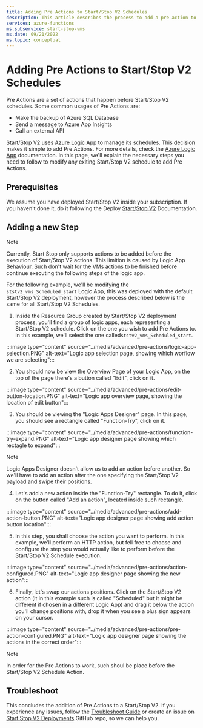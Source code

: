 ```yaml
---
title: Adding Pre Actions to Start/Stop V2 Schedules
description: This article describes the process to add a pre action to your Start/Stop V2 Schedules.
services: azure-functions
ms.subservice: start-stop-vms
ms.date: 09/21/2022
ms.topic: conceptual
---
```


# Adding Pre Actions to Start/Stop V2 Schedules

Pre Actions are a set of actions that happen before Start/Stop V2 schedules. Some common usages of Pre Actions are: 

 - Make the backup of Azure SQL Database
 - Send a message to Azure App Insights
 - Call an external API

Start/Stop V2 uses [Azure Logic App](../../../logic-apps/logic-apps-overview.md) to manage its schedules. This decision makes it simple to add Pre Actions. For more details, check the [Azure Logic App](../../../logic-apps/logic-apps-overview.md) documentation. In this page, we'll explain the necessary steps you need to follow to modify any exiting Start/Stop V2 schedule to add Pre Actions. 

## Prerequisites

We assume you have deployed Start/Stop V2 inside your subscription. If you haven't done it, do it following the Deploy [Start/Stop V2](../deploy.md) Documentation.

## Adding a new Step

> [!NOTE]
> Currently, Start Stop only supports actions to be added before the execution of Start/Stop V2 actions. This limition is caused by Logic App Behaviour. Such don't wait for the VMs actions to be finished before continue executing the following steps of the logic app.

For the following example, we'll be modifying the `ststv2_vms_Scheduled_start` Logic App, this was deployed with the default Start/Stop V2 deployment, however the process described below is the same for all Start/Stop V2 Schedules.

 1. Inside the Resource Group created by Start/Stop V2 deployment process, you'll find a group of logic apps, each representing a Start/Stop V2 schedule. Click on the one you wish to add Pre Actions to. In this example, we'll select the one called`ststv2_vms_Scheduled_start`.

:::image type="content" source="../media/advanced/pre-actions/logic-app-selection.PNG" alt-text="Logic app selection page, showing which worflow we are selecting":::

 2. You should now be view the Overview Page of your Logic App, on the top of the page there's a button called "Edit", click on it.

:::image type="content" source="../media/advanced/pre-actions/edit-button-location.PNG" alt-text="Logic app overview page, showing the location of edit button":::

 3. You should be viewing the "Logic Apps Designer" page. In this page, you should see a rectangle called "Function-Try", click on it.

:::image type="content" source="../media/advanced/pre-actions/function-try-expand.PNG" alt-text="Logic app designer page showing which rectagle to expand":::

> [!NOTE]
> Logic Apps Designer doesn't allow us to add an action before another. So we'll have to add an action after the one specifying the Start/Stop V2 payload and swipe their positions. 

 4. Let's add a new action inside the "Function-Try" rectangle. To do it, click on the button called "Add an action", located inside such rectangle.

 :::image type="content" source="../media/advanced/pre-actions/add-action-button.PNG" alt-text="Logic app designer page showing add action button location":::

 5. In this step, you shall choose the action you want to perform. In this example, we'll perform an HTTP action, but fell free to choose and configure the step you would actually like to perform before the Start/Stop V2 Schedule execution.
 
:::image type="content" source="../media/advanced/pre-actions/action-configured.PNG" alt-text="Logic app designer page showing the new action":::

 6. Finally, let's swap our actions positions. Click on the Start/Stop V2 action (it in this example such is called "Scheduled" but it might be different if chosen in a different Logic App) and drag it below the action you'll change positions with, drop it when you see a plus sign appears on your cursor.

:::image type="content" source="../media/advanced/pre-actions/pre-action-configured.PNG" alt-text="Logic app designer page showing the actions in the correct order":::

> [!NOTE]
>  In order for the Pre Actions to work, such shoul be place before the Start/Stop V2 Schedule Action.

## Troubleshoot
This concludes the addition of Pre Actions to a Start/Stop V2. If you experience any issues, follow the [Troubleshoot Guide](../troubleshoot.md) or create an issue on [Start Stop V2 Deployments](https://github.com/microsoft/startstopv2-deployments.md) GitHub repo, so we can help you.